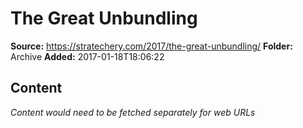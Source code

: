 # The Great Unbundling

**Source:** https://stratechery.com/2017/the-great-unbundling/
**Folder:** Archive
**Added:** 2017-01-18T18:06:22




## Content
*Content would need to be fetched separately for web URLs*
